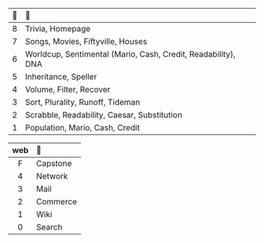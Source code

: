 | 🌱  | 🌿 |
| :---: | :--- |
| 8  | Trivia, Homepage  |
| 7  | Songs, Movies, Fiftyville, Houses  |
| 6  | Worldcup, Sentimental (Mario, Cash, Credit, Readability), DNA  |
| 5  | Inheritance, Speller  |
| 4  | Volume, Filter, Recover  |
| 3  | Sort, Plurality, Runoff, Tideman  |
| 2  | Scrabble, Readability, Caesar, Substitution  |
| 1  | Population, Mario, Cash, Credit  |

| web  | 🌵 |
| :---: | :--- |
| F | Capstone |
| 4 | Network |
| 3 | Mail |
| 2 | Commerce |
| 1 | Wiki |
| 0 | Search |
